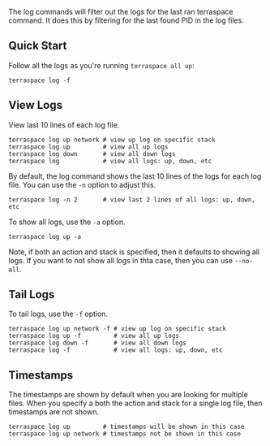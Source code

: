 The log commands will filter out the logs for the last ran terraspace command. It does this by filtering for the last found PID in the log files.

## Quick Start

Follow all the logs as you're running `terraspace all up`:

    terraspace log -f

## View Logs

View last 10 lines of each log file.

    terraspace log up network # view up log on specific stack
    terraspace log up         # view all up logs
    terraspace log down       # view all down logs
    terraspace log            # view all logs: up, down, etc

By default, the log command shows the last 10 lines of the logs for each log file. You can use the `-n` option to adjust this.

    terraspace log -n 2       # view last 2 lines of all logs: up, down, etc

To show all logs, use the `-a` option.

    terraspace log up -a

Note, if both an action and stack is specified, then it defaults to showing all logs. If you want to not show all logs in thta case, then you can use `--no-all`.

## Tail Logs

To tail logs, use the `-f` option.

    terraspace log up network -f # view up log on specific stack
    terraspace log up -f         # view all up logs
    terraspace log down -f       # view all down logs
    terraspace log -f            # view all logs: up, down, etc

## Timestamps

The timestamps are shown by default when you are looking for multiple files.  When you specify a both the action and stack for a single log file, then timestamps are not shown.

    terraspace log up         # timestamps will be shown in this case
    terraspace log up network # timestamps not be shown in this case
